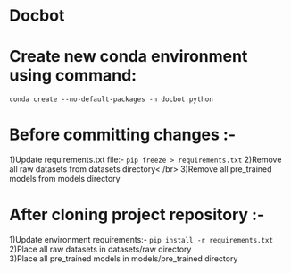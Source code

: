 # Docbot

# Create new conda environment using command:
```
conda create --no-default-packages -n docbot python
```

# Before committing changes :-
1)Update requirements.txt file:- ```pip freeze > requirements.txt```
2)Remove all raw datasets from datasets directory< /br>
3)Remove all pre_trained models from models directory</br>

# After cloning project repository :-
1)Update environment requirements:- ```pip install -r requirements.txt```
2)Place all raw datasets in datasets/raw directory</br>
3)Place all pre_trained models in models/pre_trained directory</br>
